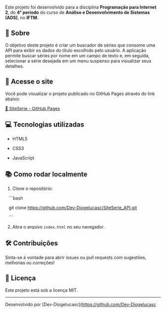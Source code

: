 
Este projeto foi desenvolvido para a disciplina **Programação para Internet 2**, do **4° período** do curso de **Análise e Desenvolvimento de Sistemas (ADS)**, no **IFTM**.



## 📄 Sobre



O objetivo deste projeto é criar um buscador de séries que consome uma API para exibir os dados do título escolhido pelo usuário. A aplicação permite buscar séries por nome em um campo de texto e, em seguida, selecionar a série desejada em um menu suspenso para visualizar seus detalhes.



## 🚀 Acesse o site



Você pode visualizar o projeto publicado no GitHub Pages através do link abaixo:



[🔗 SiteSerie - GitHub Pages](https://dev-diogelucasc.github.io/SiteSerie_API/)



## 💻 Tecnologias utilizadas



- HTML5

- CSS3

- JavaScript



## 📚 Como rodar localmente



1. Clone o repositório:

   ```bash

   git clone https://github.com/Dev-Diogelucasc/SiteSerie_API.git

   ```

2. Abra o arquivo `index.html` no seu navegador.



## 🛠️ Contribuições



Sinta-se à vontade para abrir issues ou pull requests com sugestões, melhorias ou correções!



## 📄 Licença



Este projeto está sob a licença MIT.



---



Desenvolvido por [Dev-Diogelucasc](https://github.com/Dev-Diogelucasc
